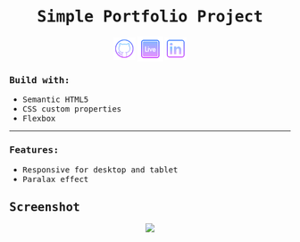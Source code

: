 
<h1 align="center"><samp>Simple Portfolio Project</samp> </h1>
<p align="center"> 
  <a href="https://github.com/xoFrey" target="_blank"> <img width="40" align="center" src="./assets/img/icons8-github-64.png"/></a>
  <a href="https://simple-portfolio-swart.vercel.app" target="_blank"> <img width="45" align="center" src="./assets/img/icons8-livepage-64.png"/></a>
  <a href="https://www.linkedin.com/in/izel-acar-0572332ba/" target="_blank"> <img width="40" align="center" src="./assets/img/icons8-linkedin-64.png"/></a>
</p>


<h3><samp>Build with:</samp></h3>
<ul>
<li><samp>Semantic HTML5</samp></li>
<li><samp>CSS custom properties</samp></li>
<li><samp>Flexbox</samp></li>
</ul>

<hr/>

<h3><samp>Features:</samp></h3>
<ul>
<li><samp>Responsive for desktop and tablet</samp></li>
<li><samp>Paralax effect</samp></li>
</ul>




<h2><samp>Screenshot</samp></h2>

<p align="center">
<img  src="./assets/img/Screenshot.png"/>
  
</p>


